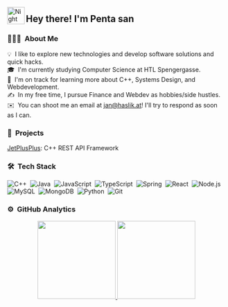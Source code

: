 <img alt="Night Coding" src="./assets/Hand%20Wave.gif" width='40' align="left"/><h2>Hey there! I'm Penta san</h2>

### 👨🏻‍💻 &nbsp;About Me

💡 &nbsp;I like to explore new technologies and develop software solutions and quick hacks.\
🎓 &nbsp;I'm currently studying Computer Science at HTL Spengergasse.\
🌱 &nbsp;I'm on track for learning more about C++, Systems Design, and Webdevelopment.\
✍️ &nbsp;In my free time, I pursue Finance and Webdev as hobbies/side hustles.\
✉️ &nbsp;You can shoot me an email at jan@haslik.at! I'll try to respond as soon as I can.


### 🚧 &nbsp;Projects

[JetPlusPlus](https://github.com/Blue-SeaBird/JetPlusPlus): C++ REST API Framework

### 🛠 &nbsp;Tech Stack

![C++](https://img.shields.io/badge/-C++-05122A?style=flat&logo=C%2B%2B&logoColor=00599C)&nbsp;
![Java](https://img.shields.io/badge/-Java-05122A?style=flat&logo=Java&logoColor=FFA518)&nbsp;
![JavaScript](https://img.shields.io/badge/-JavaScript-05122A?style=flat&logo=javascript)&nbsp;
![TypeScript](https://img.shields.io/badge/typescript-%23007ACC.svg?style=flat&logo=typescript&logoColor=white)&nbsp;
![Spring](https://img.shields.io/badge/spring-%236DB33F.svg?style=flat&logo=spring&logoColor=white)&nbsp;
![React](https://img.shields.io/badge/-React-05122A?style=flat&logo=react)&nbsp;
![Node.js](https://img.shields.io/badge/-Node.js-05122A?style=flat&logo=node.js)&nbsp;\
![MySQL](https://img.shields.io/badge/mysql-%2300f.svg?style=flate&logo=mysql&logoColor=white)&nbsp;
![MongoDB](https://img.shields.io/badge/MongoDB-%234ea94b.svg?style=flat&logo=mongodb&logoColor=white)&nbsp;
![Python](https://img.shields.io/badge/-Python-05122A?style=flat&logo=python)&nbsp;
![Git](https://img.shields.io/badge/-Git-05122A?style=flat&logo=git)&nbsp;

### ⚙️ &nbsp;GitHub Analytics

<p align="center">
<a href="https://github.com/Peeentaa">
  <img height="180em" src="https://github-readme-stats-eight-theta.vercel.app/api?username=Peeentaa&show_icons=true&theme=algolia&include_all_commits=true&count_private=true"/>
  <img height="180em" src="https://github-readme-stats-eight-theta.vercel.app/api/top-langs/?username=Peeentaa&layout=compact&langs_count=8&theme=algolia"/>
</a>
</p>
